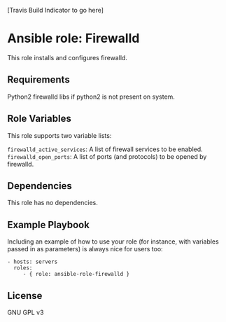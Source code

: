 [Travis Build Indicator to go here]

Ansible role: Firewalld
=========

This role installs and configures firewalld.

Requirements
------------

Python2 firewalld libs if python2 is not present on system.

Role Variables
--------------

This role supports two variable lists:

`firewalld_active_services`: A list of firewall services to be enabled.
`firewalld_open_ports`: A list of ports (and protocols) to be opened by firewalld.

Dependencies
------------

This role has no dependencies.

Example Playbook
----------------

Including an example of how to use your role (for instance, with variables passed in as parameters) is always nice for users too:

    - hosts: servers
      roles:
         - { role: ansible-role-firewalld }

License
-------

GNU GPL v3
